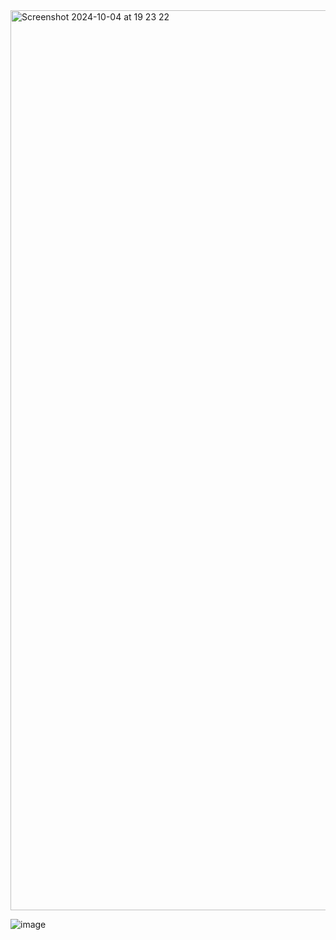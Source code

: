<img width="1440" alt="Screenshot 2024-10-04 at 19 23 22" src="https://github.com/user-attachments/assets/4754807e-b347-4e3a-b0c5-13caec3d23f1">


![image](https://github.com/user-attachments/assets/88c3ce97-5d41-4d55-bd6e-7118683dc5cc)


